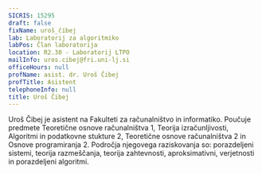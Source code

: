 ```yaml
---
SICRIS: 15295
draft: false
fixName: uroš_čibej
lab: Laboratorij za algoritmiko
labPos: Član laboratorija
location: R2.30 - Laboratorij LTPO
mailInfo: uros.cibej@fri.uni-lj.si
officeHours: null
profName: asist. dr. Uroš Čibej
profTitle: Asistent
telephoneInfo: null
title: Uroš Čibej
---
```



Uroš Čibej je asistent na Fakulteti za računalništvo in informatiko. Poučuje predmete Teoretične osnove računalništva 1, Teorija izračunljivosti, Algoritmi in podatkovne stukture 2, Teoretične osnove računalništva 2 in Osnove programiranja 2. Področja njegovega raziskovanja so: porazdeljeni sistemi, teorija razmeščanja, teorija zahtevnosti, aproksimativni, verjetnosti in porazdeljeni algoritmi.